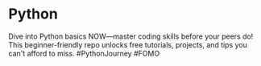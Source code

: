 # Python
Dive into Python basics NOW—master coding skills before your peers do! This beginner-friendly repo unlocks free tutorials, projects, and tips you can't afford to miss. #PythonJourney #FOMO

